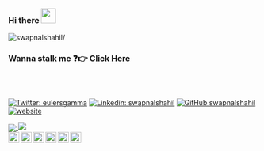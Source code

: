 ### Hi there <img src="https://raw.githubusercontent.com/iampavangandhi/iampavangandhi/master/gifs/Hi.gif" width="30px">

<p align="left"> <img src=https://komarev.com/ghpvc/?username=swapnalshahil alt=swapnalshahil/></p>

### Wanna stalk me :question::point_right: [Click Here](https://swapnalshahil.github.io/)


<br/>
<br/>

[![Twitter: eulersgamma](https://img.shields.io/twitter/follow/eulersgamma?style=social)](https://twitter.com/eulersgamma)
[![Linkedin: swapnalshahil](https://img.shields.io/badge/-swapnalshahil-blue?style=flat-square&logo=Linkedin&logoColor=white&link=https://www.linkedin.com/in/swapnalshahil/)](https://www.linkedin.com/in/swapnalshahil/)
[![GitHub swapnalshahil](https://img.shields.io/github/followers/swapnalshahil?label=follow&style=social)](https://github.com/swapnalshahil)
[![website](https://img.shields.io/badge/PortfolioWebsite-swapnalshahil.github.io-2648ff?style=flat-square&logo=google-chrome)](https://swapnalshahil.github.io/)


<a href="https://github.com/swapnalshahil">
  <img align="center" src="https://github-readme-stats.vercel.app/api/top-langs/?username=swapnalshahil&theme=light&hide_langs_below=1" />
</a>

<img src="https://github-readme-stats.vercel.app/api?username=swapnalshahil&&show_icons=true&title_color=ffffff&icon_color=bb2acf&text_color=daf7dc&bg_color=191919">

<div align="center">
<a href="https://twitter.com/eulersgamma">
  <img align="left" alt="Swapnal's Twitter" width="22px" src="https://cdn.jsdelivr.net/npm/simple-icons@v3/icons/twitter.svg" />
</a>
<a href="https://www.linkedin.com/in/swapnalshahil/">
  <img align="left" alt="Swapnal's Linkdein" width="22px" src="https://cdn.jsdelivr.net/npm/simple-icons@v3/icons/linkedin.svg" />
</a>
<a href="https://github.com/swapnalshahil">
  <img align="left" alt="Swapnal's Github" width="22px" src="https://cdn.jsdelivr.net/npm/simple-icons@v3/icons/github.svg" />
</a>
<a href="https://t.me/swapnalshahil">
  <img align="left" alt="Swapnal's Telegram" width="22px" src="https://cdn.jsdelivr.net/npm/simple-icons@v3/icons/telegram.svg" />
</a>
<a href="https://instagram.com/eulersgamma/">
  <img align="left" alt="Pawan's Instagram" width="22px" src="https://cdn.jsdelivr.net/npm/simple-icons@v3/icons/instagram.svg" />
</a>
<a href="https://www.facebook.com/swapnal.sahil.1/">
  <img align="left" alt="Pawan's Facebook" width="22px" src="https://cdn.jsdelivr.net/npm/simple-icons@v3/icons/facebook.svg" />
</a>
</div>
